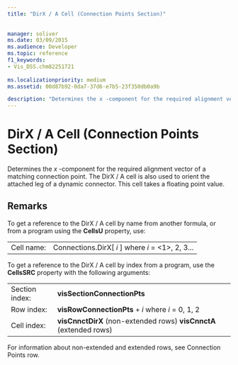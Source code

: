 ```yaml
---
title: "DirX / A Cell (Connection Points Section)"
 
 
manager: soliver
ms.date: 03/09/2015
ms.audience: Developer
ms.topic: reference
f1_keywords:
- Vis_DSS.chm82251721
 
ms.localizationpriority: medium
ms.assetid: 00d87b92-0da7-37d6-e7b5-23f350db0a9b

description: "Determines the x -component for the required alignment vector of a matching connection point. The DirX / A cell is also used to orient the attached leg of a dynamic connector. This cell takes a floating point value."
---
```


# DirX / A Cell (Connection Points Section)

Determines the  *x*  -component for the required alignment vector of a matching connection point. The DirX / A cell is also used to orient the attached leg of a dynamic connector. This cell takes a floating point value. 
  
## Remarks

To get a reference to the DirX / A cell by name from another formula, or from a program using the **CellsU** property, use: 
  
|||
|:-----|:-----|
| Cell name:  <br/> | Connections.DirX[  *i*  ]            where  *i*  = <1>, 2, 3... |
   
To get a reference to the DirX / A cell by index from a program, use the **CellsSRC** property with the following arguments: 
  
|||
|:-----|:-----|
| Section index:  <br/> |**visSectionConnectionPts** <br/> |
| Row index:  <br/> |**visRowConnectionPts** +  *i*            where  *i*  = 0, 1, 2  <br/> |
| Cell index:  <br/> |**visCnnctDirX** (non-extended rows)           **visCnnctA** (extended rows)  <br/> |
   
For information about non-extended and extended rows, see Connection Points row.
  

